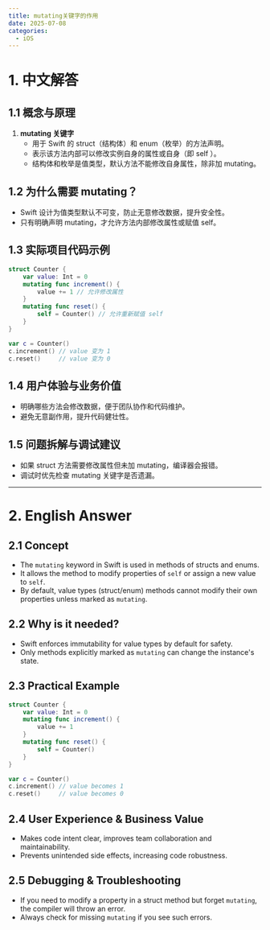 ```yaml
---
title: mutating关键字的作用
date: 2025-07-08
categories:
  - iOS
---
```


# 1. 中文解答

## 1.1 概念与原理
1. **mutating 关键字**
   - 用于 Swift 的 struct（结构体）和 enum（枚举）的方法声明。
   - 表示该方法内部可以修改实例自身的属性或自身（即 self ）。
   - 结构体和枚举是值类型，默认方法不能修改自身属性，除非加 mutating。

## 1.2 为什么需要 mutating？
- Swift 设计为值类型默认不可变，防止无意修改数据，提升安全性。
- 只有明确声明 mutating，才允许方法内部修改属性或赋值 self。

## 1.3 实际项目代码示例
```swift
struct Counter {
    var value: Int = 0
    mutating func increment() {
        value += 1 // 允许修改属性
    }
    mutating func reset() {
        self = Counter() // 允许重新赋值 self
    }
}

var c = Counter()
c.increment() // value 变为 1
c.reset()     // value 变为 0
```

## 1.4 用户体验与业务价值
- 明确哪些方法会修改数据，便于团队协作和代码维护。
- 避免无意副作用，提升代码健壮性。

## 1.5 问题拆解与调试建议
- 如果 struct 方法需要修改属性但未加 mutating，编译器会报错。
- 调试时优先检查 mutating 关键字是否遗漏。

---

# 2. English Answer

## 2.1 Concept
- The `mutating` keyword in Swift is used in methods of structs and enums.
- It allows the method to modify properties of `self` or assign a new value to `self`.
- By default, value types (struct/enum) methods cannot modify their own properties unless marked as `mutating`.

## 2.2 Why is it needed?
- Swift enforces immutability for value types by default for safety.
- Only methods explicitly marked as `mutating` can change the instance's state.

## 2.3 Practical Example
```swift
struct Counter {
    var value: Int = 0
    mutating func increment() {
        value += 1
    }
    mutating func reset() {
        self = Counter()
    }
}

var c = Counter()
c.increment() // value becomes 1
c.reset()     // value becomes 0
```

## 2.4 User Experience & Business Value
- Makes code intent clear, improves team collaboration and maintainability.
- Prevents unintended side effects, increasing code robustness.

## 2.5 Debugging & Troubleshooting
- If you need to modify a property in a struct method but forget `mutating`, the compiler will throw an error.
- Always check for missing `mutating` if you see such errors.

